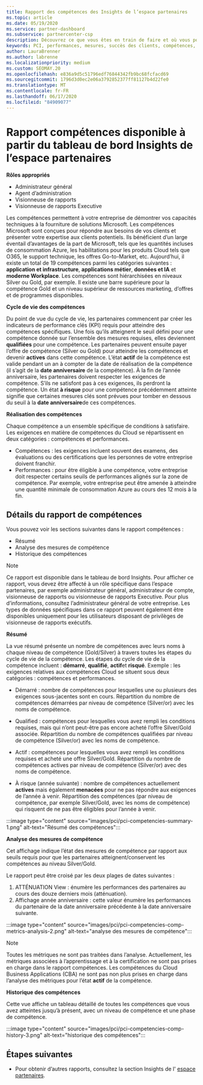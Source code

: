 ```yaml
---
title: Rapport des compétences des Insights de l’espace partenaires
ms.topic: article
ms.date: 05/19/2020
ms.service: partner-dashboard
ms.subservice: partnercenter-csp
description: Découvrez ce que vous êtes en train de faire et où vous pouvez améliorer en ce qui concerne les compétences Microsoft, les niveaux de compétence et les offres pour vous aider à fournir des solutions Microsoft.
keywords: PCI, performances, mesures, succès des clients, compétences, avantages, analytique, rapport
author: LauraBrenner
ms.author: labrenne
ms.localizationpriority: medium
ms.custom: SEOMAY.20
ms.openlocfilehash: e836a9d5c51796edf76844342fb9bc68fcfacd69
ms.sourcegitcommit: 1796d3d0ec2e06a3792852377ff81127b4d22fe0
ms.translationtype: MT
ms.contentlocale: fr-FR
ms.lasthandoff: 06/17/2020
ms.locfileid: "84909077"
---
```

# <a name="competencies-report-available-from-the-partner-center-insights-dashboard"></a>Rapport compétences disponible à partir du tableau de bord Insights de l’espace partenaires

**Rôles appropriés**
- Administrateur général
- Agent d’administration
- Visionneuse de rapports
- Visionneuse de rapports Executive

Les compétences permettent à votre entreprise de démontrer vos capacités techniques à la fourniture de solutions Microsoft. Les compétences Microsoft sont conçues pour répondre aux besoins de vos clients et présenter votre expertise aux clients potentiels. Ils bénéficient d’un large éventail d’avantages de la part de Microsoft, tels que les quantités incluses de consommation Azure, les habilitations pour les produits Cloud tels que O365, le support technique, les offres Go-to-Market, etc. Aujourd’hui, il existe un total de 19 compétences parmi les catégories suivantes : **application et infrastructure**, **applications métier**, **données et IA** et **moderne Workplace**. Les compétences sont hiérarchisées en niveaux Silver ou Gold, par exemple. Il existe une barre supérieure pour la compétence Gold et un niveau supérieur de ressources marketing, d’offres et de programmes disponibles.  

**Cycle de vie des compétences**

Du point de vue du cycle de vie, les partenaires commencent par créer les indicateurs de performance clés (KPI) requis pour atteindre des compétences spécifiques. Une fois qu’ils atteignent le seuil défini pour une compétence donnée sur l’ensemble des mesures requises, elles deviennent **qualifiées** pour une compétence. Les partenaires peuvent ensuite payer l’offre de compétence (Silver ou Gold) pour atteindre les compétences et devenir **actives** dans cette compétence. L’état **actif** de la compétence est valide pendant un an à compter de la date de réalisation de la compétence (il s’agit de la **date anniversaire** de la compétence). À la fin de l’année anniversaire, les partenaires doivent respecter les exigences de compétence. S’ils ne satisfont pas à ces exigences, ils perdront la compétence. Un état **à risque** pour une compétence précédemment atteinte signifie que certaines mesures clés sont prévues pour tomber en dessous du seuil à la **date anniversaire**de ces compétences.

**Réalisation des compétences**

Chaque compétence a un ensemble spécifique de conditions à satisfaire. Les exigences en matière de compétences du Cloud se répartissent en deux catégories : compétences et performances.

- Compétences : les exigences incluent souvent des examens, des évaluations ou des certifications que les personnes de votre entreprise doivent franchir.
- Performances : pour être éligible à une compétence, votre entreprise doit respecter certains seuils de performances alignés sur la zone de compétence. Par exemple, votre entreprise peut être amenée à atteindre une quantité minimale de consommation Azure au cours des 12 mois à la fin.

## <a name="competencies-report-details"></a>Détails du rapport de compétences

Vous pouvez voir les sections suivantes dans le rapport compétences :

- Résumé
- Analyse des mesures de compétence
- Historique des compétences

 > [!NOTE]
 > Ce rapport est disponible dans le tableau de bord Insights. Pour afficher ce rapport, vous devez être affecté à un rôle spécifique dans l’espace partenaires, par exemple administrateur général, administrateur de compte, visionneuse de rapports ou visionneuse de rapports Executive. Pour plus d’informations, consultez l’administrateur général de votre entreprise. Les types de données spécifiques dans ce rapport peuvent également être disponibles uniquement pour les utilisateurs disposant de privilèges de visionneuse de rapports exécutifs.

**Résumé**

La vue résumé présente un nombre de compétences avec leurs noms à chaque niveau de compétence (Gold/Silver) à travers toutes les étapes du cycle de vie de la compétence. Les étapes du cycle de vie de la compétence incluent : **démarré**, **qualifié**, **actif**et **risqué**. Exemple : les exigences relatives aux compétences Cloud se situent sous deux catégories : compétences et performances.

- Démarré : nombre de compétences pour lesquelles une ou plusieurs des exigences sous-jacentes sont en cours.
Répartition du nombre de compétences démarrées par niveau de compétence (Silver/or) avec les noms de compétence.

- Qualified : compétences pour lesquelles vous avez rempli les conditions requises, mais qui n’ont peut-être pas encore acheté l’offre Silver/Gold associée. Répartition du nombre de compétences qualifiées par niveau de compétence (Silver/or) avec les noms de compétence.

- Actif : compétences pour lesquelles vous avez rempli les conditions requises et acheté une offre Silver/Gold. Répartition du nombre de compétences actives par niveau de compétence (Silver/or) avec des noms de compétence.

- À risque (année suivante) : nombre de compétences actuellement **actives** mais également **menacées** pour ne pas répondre aux exigences de l’année à venir.
Répartition des compétences (par niveau de compétence, par exemple Silver/Gold, avec les noms de compétence) qui risquent de ne pas être éligibles pour l’année à venir.

:::image type="content" source="images/pci/pci-competencies-summary-1.png" alt-text="Résumé des compétences":::

**Analyse des mesures de compétence**

Cet affichage indique l’état des mesures de compétence par rapport aux seuils requis pour que les partenaires atteignent/conservent les compétences au niveau Silver/Gold. 

Le rapport peut être croisé par les deux plages de dates suivantes :

1. ATTÉNUATION View : énumère les performances des partenaires au cours des douze derniers mois (atténuation).
2. Affichage année anniversaire : cette valeur énumère les performances du partenaire de la date anniversaire précédente à la date anniversaire suivante.

:::image type="content" source="images/pci/pci-competencies-comp-metrics-analysis-2.png" alt-text="analyse des mesures de compétence":::

> [!NOTE]
 > Toutes les métriques ne sont pas traitées dans l’analyse. Actuellement, les métriques associées à l’apprentissage et à la certification ne sont pas prises en charge dans le rapport compétences. Les compétences du Cloud Business Applications (CBA) ne sont pas non plus prises en charge dans l’analyse des métriques pour l’état **actif** de la compétence.

**Historique des compétences**

Cette vue affiche un tableau détaillé de toutes les compétences que vous avez atteintes jusqu’à présent, avec un niveau de compétence et une phase de compétence.

:::image type="content" source="images/pci/pci-competencies-comp-history-3.png" alt-text="historique des compétences":::

## <a name="next-steps"></a>Étapes suivantes

- Pour obtenir d’autres rapports, consultez la section Insights de l' [espace partenaires](partner-center-insights.md).
